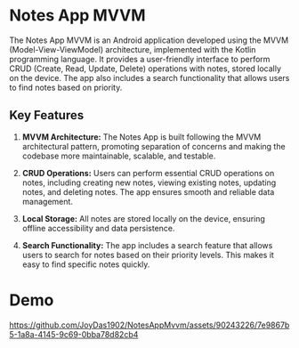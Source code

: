# Notes App MVVM
The Notes App MVVM is an Android application developed using the MVVM (Model-View-ViewModel) architecture, implemented with the Kotlin programming language. It provides a user-friendly interface to perform CRUD (Create, Read, Update, Delete) operations with notes, stored locally on the device. The app also includes a search functionality that allows users to find notes based on priority.

## Key Features
  1. **MVVM Architecture:** The Notes App is built following the MVVM architectural pattern, promoting separation of concerns and making the codebase more maintainable, scalable, and testable.

  2. **CRUD Operations:** Users can perform essential CRUD operations on notes, including creating new notes, viewing existing notes, updating notes, and deleting notes. The app ensures smooth and reliable data management.

  3. **Local Storage:** All notes are stored locally on the device, ensuring offline accessibility and data persistence.

  4. **Search Functionality:** The app includes a search feature that allows users to search for notes based on their priority levels. This makes it easy to find specific notes quickly.

# Demo
https://github.com/JoyDas1902/NotesAppMvvm/assets/90243226/7e9867b5-1a8a-4145-9c69-0bba78d82cb4

